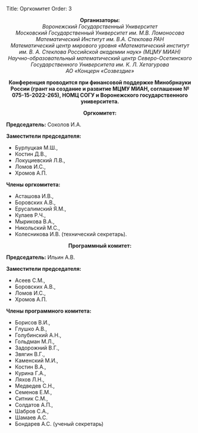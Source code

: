 Title: Оргкомитет
Order: 3

**<center>Организаторы:</center>**
*<center>Воронежский Государственный Университет</center>*
*<center>Московский Государственный Университет им. М.В. Ломоносова</center>*
*<center>Математический Институт им. В.А. Стеклова РАН</center>*
*<center>Математический центр мирового уровня «Математический институт им. В. А. Стеклова Российской академии наук» (МЦМУ МИАН)</center>*
*<center>Научно-образовательный математический центр Северо-Осетинского Государственного Университета им. К. Л. Хетагурова</center>*
*<center>АО «Концерн «Созвездие»</center>*

**<center>Конференция проводится при финансовой поддержке Минобрнауки России (грант на создание и развитие МЦМУ МИАН, соглашение № 075-15-2022-265), НОМЦ СОГУ и Воронежского государственного университета.</center>**

**<center>Оргкомитет:</center>**

**Председатель:** Соколов И.А.

**Заместители председателя:**

* Бурлуцкая М.Ш.,
* Костин Д.В.,
* Локуциевский Л.В.,
* Ломов И.С.,
* Хромов А.П.

**Члены оргкомитета:**

* Асташова И.В.,
* Боровских А.В.,
* Eрусалимский Я.М.,
* Кулаев Р.Ч.,
* Мырикова В.А.,
* Никольский М.С.,
* Колесникова И.В. (технический секретарь).

**<center>Программный комитет:</center>**

**Председатель:** Ильин А.В.

**Заместители председателя:**

* Асеев С.М.,
* Боровских А.В.,
* Ломов И.С.,
* Хромов А.П.

**Члены программного комитета:**

* Борисов В.И.,
* Глушко А.В.,
* Голубинский А.Н.,
* Гольдман М.Л.,
* Задорожний В.Г.,
* Звягин В.Г.,
* Каменский М.И.,
* Костин В.А.,
* Курина Г.А.,
* Ляхов Л.Н.,
* Медведев С.Н.,
* Семенов Е.М.,
* Ситник С.М.,
* Солдатов А.П.,
* Шабров С.А.,
* Шамаев А.С.
* Бондарев А.С. (ученый секретарь)
